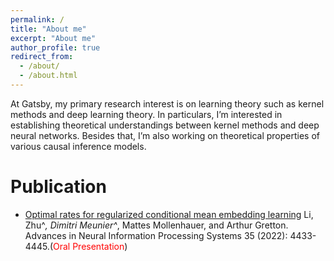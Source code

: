 ```yaml
---
permalink: /
title: "About me"
excerpt: "About me"
author_profile: true
redirect_from: 
  - /about/
  - /about.html
---
```

At Gatsby, my primary research interest is on learning theory such as kernel methods and deep learning theory. In particulars, I’m interested in establishing theoretical understandings between kernel methods and deep neural networks. Besides that, I’m also working on theoretical properties of various causal inference models.

Publication
======
-  [Optimal rates for regularized conditional mean embedding learning](https://proceedings.neurips.cc/paper_files/paper/2022/file/1c71cd4032da425409d8ada8727bad42-Paper-Conference.pdf)
Li, Zhu^*, Dimitri Meunier^*, Mattes Mollenhauer, and Arthur Gretton. Advances in Neural Information Processing Systems 35 (2022): 4433-4445.(<span style="color:red">Oral Presentation</span>)
